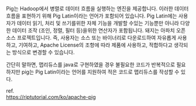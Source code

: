 
Pig는 Hadoop에서 병렬로 데이터 흐름을 실행하는 엔진을 제공합니다. 이러한 데이터 흐름을 표현하기 위해 Pig Latin이라는 언어가 포함되어 있습니다. Pig Latin에는 사용자가 데이터 읽기, 처리 및 쓰기를위한 자체 기능을 개발할 수있는 기능뿐만 아니라 다양한 데이터 조작 (조인, 정렬, 필터 등)을위한 연산자가 포함됩니다. 돼지는 아파치 오픈 소스 프로젝트입니다. 즉, 사용자는 소스 또는 바이너리로 다운로드하여 자유롭게 사용하고, 기여하고, Apache License의 조항에 따라 제품에 사용하고, 적합하다고 생각되는 방식으로 변경할 수 있습니다.

간단히 말하면, 맵리듀스를 java로 구현하였을 경우 불필요한 코드가 반복적으로 필요하지만 pig는 Pig Latin이라는 언어를 지원하여 적은 코드로 맵리듀스를 작성할 수 있다.

ref.  
https://riptutorial.com/ko/apache-pig
